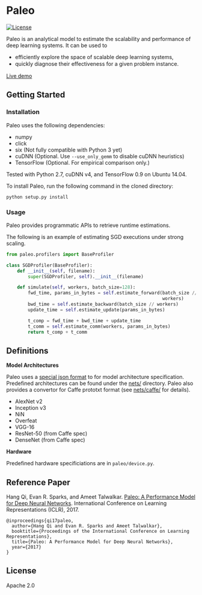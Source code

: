 # Paleo

[![License](https://img.shields.io/badge/License-Apache%202.0-blue.svg)](LICENSE)

Paleo is an analytical model to estimate the scalability and performance of deep learning systems.
It can be used to
  - efficiently explore the space of scalable deep learning systems,
  - quickly diagnose their eﬀectiveness for a given problem instance.

[Live demo](https://talwalkarlab.github.io/paleo/)

## Getting Started

### Installation

Paleo uses the following dependencies:

- numpy
- click
- six (Not fully compatible with Python 3 yet)
- cuDNN (Optional. Use `--use_only_gemm` to disable cuDNN heuristics)
- TensorFlow (Optional. For empirical comparison only.)

Tested with Python 2.7, cuDNN v4, and TensorFlow 0.9 on Ubuntu 14.04.

To install Paleo, run the following command in the cloned directory:

    python setup.py install

### Usage

Paleo provides programmatic APIs to retrieve runtime estimations.

The following is an example of estimating SGD executions under strong scaling.

```python
from paleo.profilers import BaseProfiler

class SGDProfiler(BaseProfiler):
    def __init__(self, filename):
        super(SGDProfiler, self).__init__(filename)

    def simulate(self, workers, batch_size=128):
        fwd_time, params_in_bytes = self.estimate_forward(batch_size //
                                                          workers)
        bwd_time = self.estimate_backward(batch_size // workers)
        update_time = self.estimate_update(params_in_bytes)

        t_comp = fwd_time + bwd_time + update_time
        t_comm = self.estimate_comm(workers, params_in_bytes)
        return t_comp + t_comm
```

## Definitions

**Model Architectures**

Paleo uses a [special json format](nets/README.md) to for model architecture
specification. Predefined architectures can be found under the [nets/](nets/)
directory. Paleo also provides a convertor for Caffe prototxt format
(see [nets/caffe/](nets/caffe/) for details).

- AlexNet v2
- Inception v3
- NiN
- Overfeat
- VGG-16
- ResNet-50 (from Caffe spec)
- DenseNet (from Caffe spec)



**Hardware**

Predefined hardware specificiations are in `paleo/device.py`.

## Reference Paper

Hang Qi, Evan R. Sparks, and Ameet Talwalkar.
[Paleo: A Performance Model for Deep Neural Networks][1].
International Conference on Learning Representations (ICLR), 2017.

    @inproceedings{qi17paleo,
      author={Hang Qi and Evan R. Sparks and Ameet Talwalkar},
      booktitle={Proceedings of the International Conference on Learning Representations},
      title={Paleo: A Performance Model for Deep Neural Networks},
      year={2017}
    }

[1]: https://openreview.net/pdf?id=SyVVJ85lg

## License

Apache 2.0
